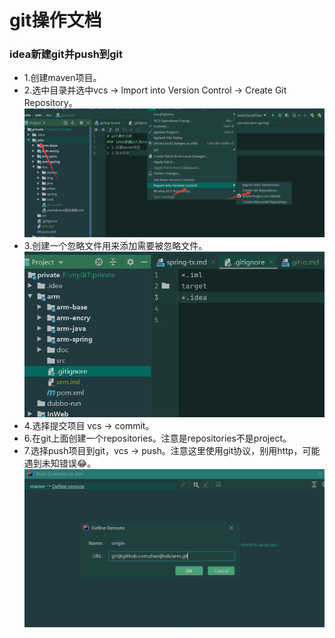 # git操作文档
### idea新建git并push到git
+ 1.创建maven项目。
+ 2.选中目录并选中vcs -> lmport into Version Control -> Create Git Repository。
![avatar](img/git/git-1.png)
+ 3.创建一个忽略文件用来添加需要被忽略文件。
![avatar](img/git/git-2.png)
+ 4.选择提交项目 vcs -> commit。
+ 6.在git上面创建一个repositories。注意是repositories不是project。
+ 7.选择push项目到git，vcs -> push。注意这里使用git协议，别用http，可能遇到未知错误😂。
![avatar](img/git/git-3.png)